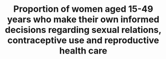 ---
comments_and_limitations: Under review.
data_non_statistical: true
goal_meta_link: http://unstats.un.org/sdgs/files/metadata-compilation/Metadata-Goal-5.pdf
goal_meta_link_page: 21
graph: null
graph_status_notes: Redline
graph_title: Proportion of women aged 15-49 years who make their own informed decisions
  regarding sexual relations, contraceptive use and reproductive health care
graph_type: null
graph_type_description: null
has_metadata: true
indicator: 5.6.1
indicator_definition: "From UN-WOMEN:  This is an indicator measuring specific decisions\
  \ by women (aged 15-49) on their own sexuality and reproduction. Interviewees will\
  \ have to provide a 'yes' answer to all three questions in order to count as a woman\
  \ who makes her own sexual and reproductive decisions. The first question looks\
  \ at the ability to say no to sexual intercourse as a critical condition of sexual\
  \ autonomy. The second question measures the woman's decision concerning using or\
  \ not using contraception. The third question measures the woman's decision about\
  \ reaching sexual and reproductive healthcare for her. The three questions are as\
  \ follows: \t1. Whether a woman can say no to her husband/partner if she does not\
  \ want to have sexual intercourse (DHS q. 1054) \t2. Whether using contraception\
  \ or not using contraception has been mainly the woman's decision (DHS phase 7 q.\
  \ 819 and 820) \t3. Whether a woman can make a decision about sexual and reproductive\
  \ healthcare for herself (DHS q.922 with added language)  From UNFPA:  The indicator\
  \ is based on three central elements measuring the empowerment of women (married,\
  \ in union and ever sexually active women) aged 15-49 to make the following decisions,\
  \ : (a) whether they are able to reject unwanted sexual relations; (b) using or\
  \ not using contraception; and (c) whether they can access sexual and reproductive\
  \ health care for herself."
indicator_name: Proportion of women aged 15-49 years who make their own informed decisions
  regarding sexual relations, contraceptive use and reproductive health care
indicator_sort_order: 05-06-01
indicator_variable: null
layout: indicator
method_of_computation: "From UN-WOMEN: Denominator: Women of reproductive age 15-49\
  \ Measurement: Indicator will be measured through DHS and MICS covering most of\
  \ low and middle income countries. In developed countries the indicator will be\
  \ measured through national household surveys  From UNFPA  \tThe methodology for\
  \ this indicator has been developed by UNFPA in close collaboration with UN Women\
  \ by building on available information from DHS surveys. These three questions are\
  \ already included in the DHS: (a) DHS q. 1054; (b) DHS Phase 7, q. 819 & 820; (c)\
  \ DHS q. 922). In all cases these questions are currently asked to women married\
  \ or in union. Therefore the denominator will need to be expanded to include ever\
  \ sexually active women. In the case of the last question, the current DHS question\
  \ just refers to 'healthcare for herself', not specifically SRH care, which will\
  \ need to be added. \tUNFPA is also compiling and analyzing data from available\
  \ countries across different regions to understand better how the indicator behaves\
  \ and whether some additional tweaking will be needed in the formulation of the\
  \ indicator and its specific components. \tIn DHS, the indicator is already disaggregated\
  \ by location, economic quintile, and education. For the component related to contraceptive\
  \ use the indicator is also disaggregated by method of contraception. The proposal\
  \ is to add age, marital status (married, in union, unmarried) and disability."
permalink: /5-6-1/
published: true
reporting_status: notstarted
sdg_goal: 5
source_active_1: true
source_notes_1: null
source_title_1: null
target: Ensure universal access to sexual and reproductive health and reproductive
  rights as agreed in accordance with the Programme of Action of the International
  Conference on Population and Development and the Beijing Platform for Action and
  the outcome documents of their review conferences.
target_id: '5.6'
title: Proportion of women aged 15-49 years who make their own informed decisions
  regarding sexual relations, contraceptive use and reproductive health care
un_custodial_agency: 'UNFPA (Partnering Agencies: UN Women)'
un_designated_tier: '2'
variable_description: null
variable_notes: null
---